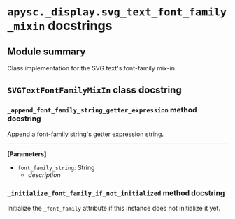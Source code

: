 # `apysc._display.svg_text_font_family_mixin` docstrings

## Module summary

Class implementation for the SVG text's font-family mix-in.

## `SVGTextFontFamilyMixIn` class docstring

### `_append_font_family_string_getter_expression` method docstring

Append a font-family string's getter expression string.<hr>

**[Parameters]**

- `font_family_string`: String
  - _description_

### `_initialize_font_family_if_not_initialized` method docstring

Initialize the `_font_family` attribute if this instance does not initialize it yet.